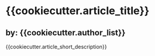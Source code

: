 # {{cookiecutter.article_title}}
## by: {{cookiecutter.author_list}}

{{cookiecutter.article_short_description}}

